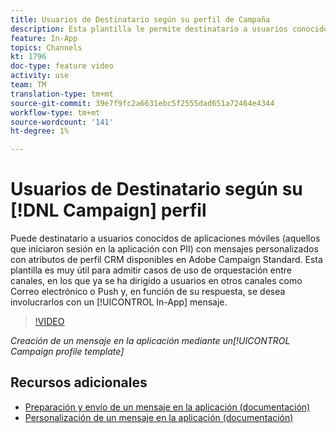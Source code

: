```yaml
---
title: Usuarios de Destinatario según su perfil de Campaña
description: Esta plantilla le permite destinatario a usuarios conocidos de aplicaciones móviles con mensajes personalizados con atributos de perfil CRM disponibles en Adobe Campaign Standard (ACS).
feature: In-App
topics: Channels
kt: 1796
doc-type: feature video
activity: use
team: TM
translation-type: tm+mt
source-git-commit: 39e7f9fc2a6631ebc5f2555dad651a72464e4344
workflow-type: tm+mt
source-wordcount: '141'
ht-degree: 1%

---
```



# Usuarios de Destinatario según su [!DNL Campaign] perfil

Puede destinatario a usuarios conocidos de aplicaciones móviles (aquellos que iniciaron sesión en la aplicación con PII) con mensajes personalizados con atributos de perfil CRM disponibles en Adobe Campaign Standard. Esta plantilla es muy útil para admitir casos de uso de orquestación entre canales, en los que ya se ha dirigido a usuarios en otros canales como Correo electrónico o Push y, en función de su respuesta, se desea involucrarlos con un [!UICONTROL In-App] mensaje.

>[!VIDEO](https://video.tv.adobe.com/v/26200?quality=12)

*Creación de un mensaje en la aplicación mediante un[!UICONTROL Campaign profile template]*

## Recursos adicionales

* [Preparación y envío de un mensaje en la aplicación (documentación)](https://docs.adobe.com/content/help/en/campaign-standard/using/communication-channels/in-app-messaging/preparing-and-sending-an-in-app-message.html)
* [Personalización de un mensaje en la aplicación (documentación)](https://docs.adobe.com/content/help/en/campaign-standard/using/communication-channels/in-app-messaging/customizing-an-in-app-message.html)
